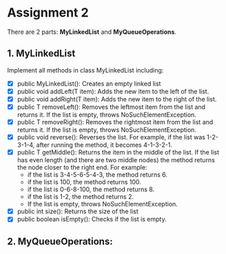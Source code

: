 # Assignment 2
There are 2 parts: **MyLinkedList** and **MyQueueOperations**.

## 1. MyLinkedList
Implement all methods in class MyLinkedList including:
* [x] public MyLinkedList(): Creates an empty linked list
* [x] public void addLeft(T item): Adds the new item to the left of the list.
* [x] public void addRight(T item): Adds the new item to the right of the list.
* [x] public T removeLeft(): Removes the leftmost item from the list and returns it. If the list is empty, throws NoSuchElementException.
* [x] public T removeRight(): Removes the rightmost item from the list and returns it. If the list is empty, throws NoSuchElementException.
* [x] public void reverse(): Reverses the list. For example, if the list was 1-2-3-1-4, after running the method, it becomes 4-1-3-2-1.
* [x] public T getMiddle(): Returns the item in the middle of the list. If the list has even length (and there are two middle nodes) the method returns the node closer to the right end. For example:
  - if the list is 3-4-5-6-5-4-3, the method returns 6.
  - if the list is 100, the method returns 100.
  - if the list is 0-6-8-100, the method returns 8.
  - if the list is 1-2, the method returns 2.
  - If the list is empty, throws NoSuchElementException.
* [x] public int size(): Returns the size of the list
* [x] public boolean isEmpty(): Checks if the list is empty.

## 2. MyQueueOperations:

